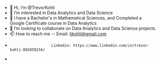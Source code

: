 - 👋 Hi, I’m @TrevorKohli
- 👀 I’m interested in Data Analytics and Data Science
- 🌱 I have a Bachelor's in Mathematical Sciences, and Completed a Google Certificate course in Data Analytics
- 💞️ I’m looking to collaborate on Data Analytics and Data Science projects. 
- 📫 How to reach me -- Email: tjkohli@gmail.com
-                        Linkedin: https://www.linkedin.com/in/trevor-kohli-892859234/
-                        

<!---
TrevorKohli/TrevorKohli is a ✨ special ✨ repository because its `README.md` (this file) appears on your GitHub profile.
You can click the Preview link to take a look at your changes.
--->
